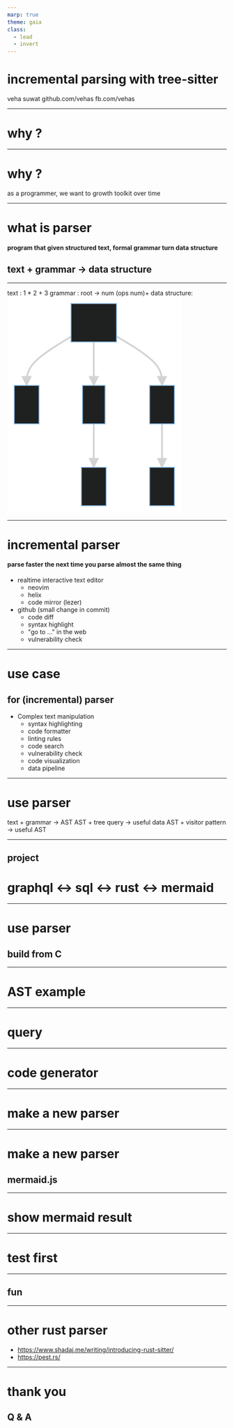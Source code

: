 ```yaml
---
marp: true
theme: gaia
class:
  - lead
  - invert
---
```


# incremental parsing with tree-sitter

veha suwat
github.com/vehas
fb.com/vehas

---

# why ?

---

# why ?
as a programmer, we want to growth toolkit over time 

---

# what is parser
#### program that given structured text, formal grammar turn data structure
## text + grammar -> data structure
---

text          : 1 * 2 + 3
grammar       : root -> num (ops num)+ 
data structure: 
![bg right:40% 80%](ds-node.svg)

[comment]: # (graph TD           )
[comment]: # (   R[Root] --> A[1])
[comment]: # (       R --> B[*]  )
[comment]: # (       B --> C[2]  )
[comment]: # (       R --> D[+]  )
[comment]: # (       D --> E[3]  )

---
# incremental parser
#### parse faster the next time you parse almost the same thing
  - realtime interactive text editor
    - neovim
    - helix
    - code mirror (lezer)
  - github (small change in commit)
    - code diff
    - syntax highlight
    - "go to ..." in the web
    - vulnerability check
---

# use case
## for (incremental) parser
- Complex text manipulation
  - syntax highlighting
  - code formatter
  - linting rules
  - code search
  - vulnerability check
  - code visualization
  - data pipeline
---

# use parser
text + grammar -> AST
AST + tree query -> useful data
AST + visitor pattern -> useful AST

---
## project
# graphql <-> sql <-> rust <-> mermaid

---
# use parser
## build from C

---

# AST example

---

# query

---

# code generator

---

# make a new parser

---

# make a new parser
## mermaid.js

---

# show mermaid result

---

# test first

---

## fun

---

# other rust parser
- https://www.shadaj.me/writing/introducing-rust-sitter/
- https://pest.rs/

---

# thank you
## Q & A